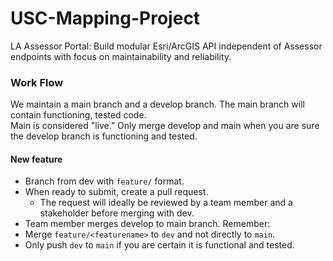 # USC-Mapping-Project
LA Assessor Portal: Build modular Esri/ArcGIS API independent of Assessor endpoints with focus on maintainability and reliability.

### Work Flow
We maintain a main branch and a develop branch. The main branch will contain functioning, tested code.  
Main is considered "live." Only merge develop and main when you are sure the develop branch is functioning and tested.

#### New feature
* Branch from dev with `feature/` format.
* When ready to submit, create a pull request.
  * The request will ideally be reviewed by a team member and a stakeholder before merging with dev.
* Team member merges develop to main branch.
Remember:
* Merge `feature/<featurename>` to `dev` and not directly to `main`.
* Only push `dev` to `main` if you are certain it is functional and tested.

